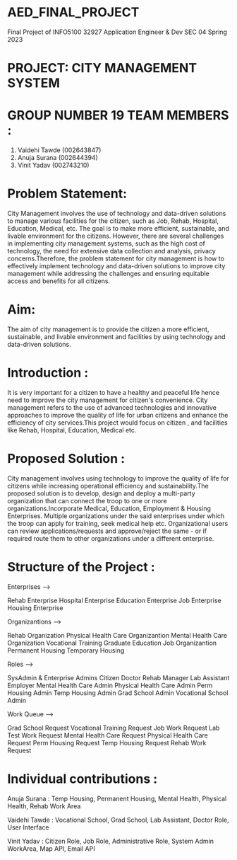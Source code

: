 # AED_FINAL_PROJECT
Final Project of INFO5100 32927 Application Engineer &amp; Dev SEC 04 Spring 2023

# PROJECT: CITY MANAGEMENT SYSTEM

# GROUP NUMBER 19 TEAM MEMBERS :
1. Vaidehi Tawde (002643847)
2. Anuja Surana (002644394)
3. Vinit Yadav (002743210)


# Problem Statement:

City Management involves the use of technology and data-driven solutions to manage various facilities for the citizen, such as Job, Rehab, Hospital, Education, Medical, etc. The goal is to make more efficient, sustainable, and livable environment for the citizens. However, there are several challenges in implementing city management systems, such as the high cost of technology, the need for extensive data collection and analysis, privacy concerns.Therefore, the problem statement for city management is how to effectively implement technology and data-driven solutions to improve city management while addressing the challenges and ensuring equitable access and benefits for all citizens.

# Aim:
The aim of city management is to provide the citizen a more efficient, sustainable, and livable environment and facilities by using technology and data-driven solutions.

# Introduction :

It is very important for a citizen to have a healthy and peaceful life hence need to improve the city management for citizen's convenience. City management refers to the use of advanced technologies and innovative approaches to improve the quality of life for urban citizens and enhance the efficiency of city services.This project would focus on citizen , and facilities like Rehab, Hospital, Education, Medical etc.

# Proposed Solution :

City management involves using technology to improve the quality of life for citizens while increasing operational efficiency and sustainability.The proposed solution is to develop, design and deploy a multi-party organization that can connect the troop to one or more organizations.Incorporate Medical, Education, Employment & Housing Enterprises. Multiple organizations under the said enterprises under which the troop can apply for training, seek medical help etc. Organizational users can review applications/requests and approve/reject the same - or if required route them to other organizations under a different enterprise.

# Structure of the Project :

Enterprises -->

Rehab Enterprise
Hospital Enterprise
Education Enterprise
Job Enterprise
Housing Enterprise

Organizantions -->

Rehab Organization
Physical Health Care Organizantion
Mental Health Care Organization
Vocational Training
Graduate Education
Job Organizantion
Permanent Housing
Temporary Housing

Roles -->

SysAdmin & Enterprise Admins
Citizen
Doctor
Rehab Manager
Lab Assistant
Employer
Mental Health Care Admin
Physical Health Care Admin
Perm Housing Admin
Temp Housing Admin
Grad School Admin
Vocational School Admin

Work Queue -->

Grad School Request
Vocational Training Request
Job Work Request
Lab Test Work Request
Mental Health Care Request
Physical Health Care Request
Perm Housing Request
Temp Housing Request
Rehab Work Request

# Individual contributions :

Anuja Surana : Temp Housing, Permanent Housing, Mental Health, Physical Health, Rehab Work Area

Vaidehi Tawde : Vocational School, Grad School, Lab Assistant, Doctor Role, User Interface

Vinit Yadav : Citizen Role, Job Role, Administrative Role, System Admin WorkArea, Map API, Email API


